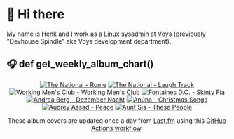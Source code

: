 # 👋 Hi there

My name is Henk and I work as a Linux sysadmin at <a href="https://www.voys.co/about/">Voys</a> (previously "Devhouse Spindle" aka Voys development department).

## 🎧 def get_weekly_album_chart()
<!-- lastfm -->
<p align="center"><a href="https://www.last.fm/music/The+National/Rome"><img src="https://lastfm.freetls.fastly.net/i/u/64s/38e341b349d99d7fe50df5138a4fc24f.png" title="The National - Rome"></a> <a href="https://www.last.fm/music/The+National/Laugh+Track"><img src="https://lastfm.freetls.fastly.net/i/u/64s/d134cf59b9e1d15dca33026296763a97.jpg" title="The National - Laugh Track"></a> <a href="https://www.last.fm/music/Working+Men%27s+Club/Working+Men%27s+Club"><img src="https://lastfm.freetls.fastly.net/i/u/64s/1e9e387a420aff7a59c7f341b64606de.jpg" title="Working Men's Club - Working Men's Club"></a> <a href="https://www.last.fm/music/Fontaines+D.C./Skinty+Fia"><img src="https://lastfm.freetls.fastly.net/i/u/64s/c1088d391eb750551dc6bd1e8238ffcd.jpg" title="Fontaines D.C. - Skinty Fia"></a> <a href="https://www.last.fm/music/Andrea+Berg/Dezember+Nacht"><img src="https://lastfm.freetls.fastly.net/i/u/64s/5659b78a4616414d9186617c67e393ff.png" title="Andrea Berg - Dezember Nacht"></a> <a href="https://www.last.fm/music/An%C3%BAna/Christmas+Songs"><img src="https://lastfm.freetls.fastly.net/i/u/64s/6db8ab4d45a18b0393bd7e7100402cc6.jpg" title="Anúna - Christmas Songs"></a> <a href="https://www.last.fm/music/Audrey+Assad/Peace"><img src="https://lastfm.freetls.fastly.net/i/u/64s/b64faab630d94c6522d47be0119f43b7.jpg" title="Audrey Assad - Peace"></a> <a href="https://www.last.fm/music/Aunt+Sis/These+People"><img src="https://lastfm.freetls.fastly.net/i/u/64s/f56aa5fe91a670003aa8c0465d6ffc91.jpg" title="Aunt Sis - These People"></a> </p>

<p align="center">These album covers are updated once a day from <a href="https://www.last.fm/user/hbokh">Last.fm</a> using this <a href="https://github.com/marketplace/actions/lastfm-to-markdown">GitHub Actions workflow</a>.</p>
